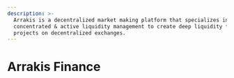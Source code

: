 ```yaml
---
description: >-
  Arrakis is a decentralized market making platform that specializes in
  concentrated & active liquidity management to create deep liquidity for
  projects on decentralized exchanges.
---
```


# Arrakis Finance

